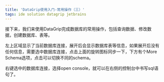 ```yaml
---  
title: 'DataGrip使用入门-常用操作（三）'  
tags: ide solution datagrip jetbrains  
---  
```

  

<script>
window.location.href='https://www.iteye.com/blog/ywu-2315495';
</script>

接下来，我们来使用DataGrip完成数据库的常用操作，包括查询数据、修改数据，创建数据库、表等。

左上区域显示了当前数据库连接，展开后会显示数据库表等信息，如果展开后没有任何信息，需要选中数据库连接，点击上面的旋转图标同步一下，下方有个More Schema选项，点击可以切换不同的schema。

右键选中的数据库连接，选择open console，就可以在右侧的控制台中书写sql语句了。